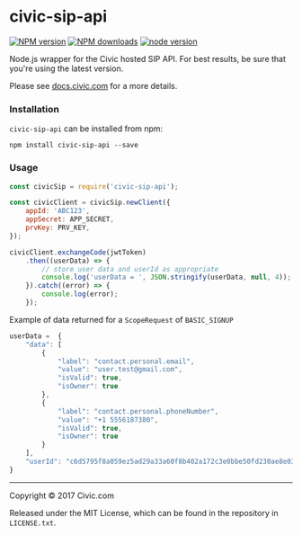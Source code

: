 # civic-sip-api

[![NPM version](http://img.shields.io/npm/v/civic-sip-api.svg?style=flat-square)](https://www.npmjs.com/package/civic-sip-api)
[![NPM downloads](http://img.shields.io/npm/dm/civic-sip-api.svg?style=flat-square)](https://www.npmjs.com/package/civic-sip-api)
[![node version](http://img.shields.io/node/v/civic-sip-api.svg?style=flat-square)](https://www.npmjs.com/package/civic-sip-api)

Node.js wrapper for the Civic hosted SIP API.  For best results, be sure that you're using the latest version.

Please see [docs.civic.com](https://docs.civic.com) for a more details.

### Installation

`civic-sip-api` can be installed from npm:

```shell
npm install civic-sip-api --save
```

### Usage
```javascript
const civicSip = require('civic-sip-api');

const civicClient = civicSip.newClient({
    appId: 'ABC123',
    appSecret: APP_SECRET,
    prvKey: PRV_KEY,
});

civicClient.exchangeCode(jwtToken)
    .then((userData) => {
        // store user data and userId as appropriate
        console.log('userData = ', JSON.stringify(userData, null, 4));
    }).catch((error) => {
        console.log(error);
    });
```
Example of data returned for a `ScopeRequest` of `BASIC_SIGNUP`
```javascript
userData =  {
    "data": [
        {
            "label": "contact.personal.email",
            "value": "user.test@gmail.com",
            "isValid": true,
            "isOwner": true
        },
        {
            "label": "contact.personal.phoneNumber",
            "value": "+1 5556187380",
            "isValid": true,
            "isOwner": true
        }
    ],
    "userId": "c6d5795f8a059ez5ad29a33a60f8b402a172c3e0bbe50fd230ae8e0303609b42"
}
```

---
Copyright &copy; 2017 Civic.com

Released under the MIT License, which can be found in the repository in `LICENSE.txt`.



